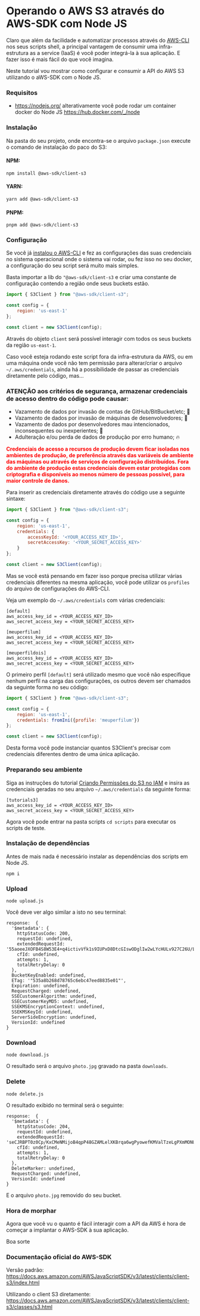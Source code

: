 # Operando o AWS S3 através do AWS-SDK com Node JS

Claro que além da facilidade e automatizar processos através do [AWS-CLI](acessando-a-api-do-s3-via-command-line.md) 
nos seus scripts shell, a principal vantagem de consumir uma infra-estrutura as a service (IaaS) é você poder 
integrá-la à sua aplicação. E fazer isso é mais fácil do que você imagina.

Neste tutorial vou mostrar como configurar e consumir a API do AWS S3 utilizando o aWS-SDK com o Node JS.

### Requisitos
- https://nodejs.org/ alterativamente você pode rodar um container docker do Node JS https://hub.docker.com/_/node

### Instalação
Na pasta do seu projeto, onde encontra-se o arquivo `package.json` execute o comando de instalação do paco do S3:

#### NPM:
```shell
npm install @aws-sdk/client-s3
```

#### YARN:
```shell
yarn add @aws-sdk/client-s3
```

#### PNPM:
```shell
pnpm add @aws-sdk/client-s3
```

### Configuração

Se você já [instalou o AWS-CLI](preparando-seu-ambiente.md) e fez as configurações das suas credenciais no sistema 
operacional onde o sistema vai rodar, ou fez isso no seu docker, a configuração do seu script será muito mais simples.

Basta importar a lib do `"@aws-sdk/client-s3` e criar uma constante de configuração contendo a região onde seus buckets
estão. 
```javascript
import { S3Client } from "@aws-sdk/client-s3";

const config = {
    region: 'us-east-1'
};

const client = new S3Client(config);
```

Através do objeto `client` será possível interagir com todos os seus buckets da região `us-east-1`.

Caso você esteja rodando este script fora da infra-estrutura da AWS, ou em uma máquina onde você não tem permissão 
para alterar/criar o arquivo `~/.aws/credentials`, ainda há a possibilidade de passar as credenciais diretamente pelo
código, mas...

### ATENÇÃO aos critérios de segurança, armazenar credenciais de acesso dentro do código pode causar:
- Vazamento de dados por invasão de contas de GitHub/BitBucket/etc; :poop:
- Vazamento de dados por invasão de máquinas de desenvolvedores; :poop:
- Vazamento de dados por desenvolvedores mau intencionados, inconsequentes ou inexperientes; :poop:
- Adulteração e/ou perda de dados de produção por erro humano; :fire:

<span style="color:red">**Credenciais de acesso a recursos de produção devem ficar isoladas nos ambientes de produção, de preferência através
das variáveis de ambiente das máquinas ou através de serviços de configuração distribuídos. Fora do ambiente de 
produção estas credenciais devem estar protegidas com criptografia e disponíveis ao menos número de pessoas possível,
para maior controle de danos.**</span>

Para inserir as credenciais diretamente através do código use a seguinte sintaxe:
```javascript
import { S3Client } from "@aws-sdk/client-s3";

const config = {
    region: 'us-east-1',
    credentials: {
        accessKeyId: '<YOUR_ACCESS_KEY_ID>',
        secretAccessKey: '<YOUR_SECRET_ACCESS_KEY>'
    }
};

const client = new S3Client(config);
```

Mas se você está pensando em fazer isso porque precisa utilizar várias credenciais diferentes na mesma aplicação, você
pode utilizar os `profiles` do arquivo de configurações do AWS-CLI.

Veja um exemplo do `~/.aws/credentials` com várias credenciais:
```shell
[default]
aws_access_key_id = <YOUR_ACCESS_KEY_ID>
aws_secret_access_key = <YOUR_SECRET_ACCESS_KEY>

[meuperfilum]
aws_access_key_id = <YOUR_ACCESS_KEY_ID>
aws_secret_access_key = <YOUR_SECRET_ACCESS_KEY>

[meuperfildois]
aws_access_key_id = <YOUR_ACCESS_KEY_ID>
aws_secret_access_key = <YOUR_SECRET_ACCESS_KEY>
```

O primeiro perfil `[default]` será utilizado mesmo que você não especifique nenhum perfil na carga das configurações,
os outros devem ser chamados da seguinte forma no seu código:

```javascript
import { S3Client } from "@aws-sdk/client-s3";

const config = {
    region: 'us-east-1',
    credentials: fromIni({profile: 'meuperfilum'})
};

const client = new S3Client(config);
```

Desta forma você pode instanciar quantos S3Client's precisar com credenciais diferentes dentro de uma única aplicação.

### Preparando seu ambiente
Siga as instruções do tutorial [Criando Permissões do S3 no IAM](criando-permissoes-no-iam.md) e insira as credenciais 
geradas no seu arquivo `~/.aws/credentials` da seguinte forma:
```shell
[tutorials3]
aws_access_key_id = <YOUR_ACCESS_KEY_ID>
aws_secret_access_key = <YOUR_SECRET_ACCESS_KEY>
```

Agora você pode entrar na pasta scripts `cd scripts` para executar os scripts de teste.

### Instalação de dependências
Antes de mais nada é necessário instalar as dependências dos scripts em Node JS.
```shell
npm i
```

### Upload
```shell
node upload.js
```

Você deve ver algo similar a isto no seu terminal:
```shell
response:  {
  '$metadata': {
    httpStatusCode: 200,
    requestId: undefined,
    extendedRequestId: '55aoeeJXOFB4S8W53E4+q4ictivVfk1s9IUPxD8DtcGIswODglIw2wLYcHULv927C26U/LUd480=',
    cfId: undefined,
    attempts: 1,
    totalRetryDelay: 0
  },
  BucketKeyEnabled: undefined,
  ETag: '"535a8b268d78765c6ebc47eed8835e01"',
  Expiration: undefined,
  RequestCharged: undefined,
  SSECustomerAlgorithm: undefined,
  SSECustomerKeyMD5: undefined,
  SSEKMSEncryptionContext: undefined,
  SSEKMSKeyId: undefined,
  ServerSideEncryption: undefined,
  VersionId: undefined
}
```

### Download
```shell
node download.js
```

O resultado será o arquivo `photo.jpg` gravado na pasta `downloads`.

### Delete
```shell
node delete.js
```

O resultado exibido no terminal será o seguinte:
```shell
response:  {
  '$metadata': {
    httpStatusCode: 204,
    requestId: undefined,
    extendedRequestId: 'seCJRBPT0z0Cp/KxCMeNMijoB4qpP48GZAMLelXKBrqa6wgPyowefKMValTzeLgPXmMONUbV7TE=',
    cfId: undefined,
    attempts: 1,
    totalRetryDelay: 0
  },
  DeleteMarker: undefined,
  RequestCharged: undefined,
  VersionId: undefined
}
```

E o arquivo `photo.jpg` removido do seu bucket.

### Hora de morphar

Agora que você vu o quanto é fácil interagir com a API da AWS é hora de começar a implantar o AWS-SDK à sua aplicação.

Boa sorte

### Documentação oficial do AWS-SDK
Versão padrão:
https://docs.aws.amazon.com/AWSJavaScriptSDK/v3/latest/clients/client-s3/index.html

Utilizando o client S3 diretamente:
https://docs.aws.amazon.com/AWSJavaScriptSDK/v3/latest/clients/client-s3/classes/s3.html

